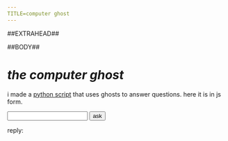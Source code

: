 ```yaml
---
TITLE=computer ghost
---
```

##EXTRAHEAD##
<script src="computer_ghost.js" defer></script>

##BODY##

# *the computer ghost*

i made a [python script](https://github.com/ambyshframber/amber_scripts/blob/master/cast2bool.py) that uses ghosts to answer questions. here it is in js form.

<input id="ghost_input"/>
<button onclick="ghost()">ask</button>

reply: <span id="ghost_reply"></span>
